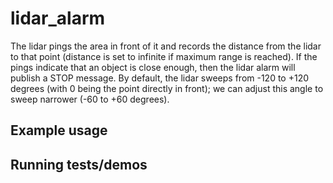 # lidar_alarm

The lidar pings the area in front of it and records the distance from the lidar to that point (distance is set to infinite if maximum range is reached).
If the pings indicate that an object is close enough, then the lidar alarm will publish a STOP message. By default, the lidar sweeps from -120 to +120 degrees (with 0 
being the point directly in front); we can adjust this angle to sweep narrower (-60 to +60 degrees). 

## Example usage

## Running tests/demos
    
